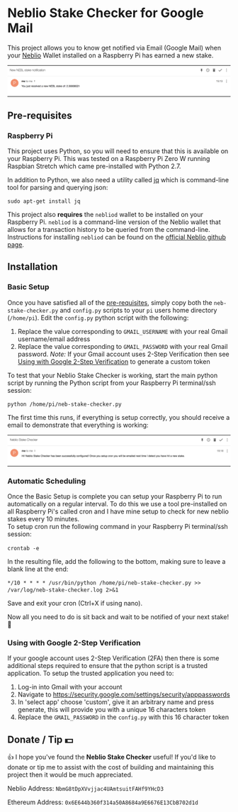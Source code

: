 
# Neblio Stake Checker for Google Mail

This project allows you to know get notified via Email (Google Mail) when your [Neblio](https://nebl.io) Wallet installed on a Raspberry Pi 
has earned a new stake.

<table width="60%" align="center" padding=0 margin=0>
    <tr>
        <td style="padding:0">
            <img src="https://github.com/mouserd/neblio-stake-checker-gmail/blob/master/assets/neblio-stake-checker-example-nofication.png" 
                title="Neblio Stake Checker" alt="Neblio Stake Checker" />
        </td>
    </tr>
</table>


## Pre-requisites

### Raspberry Pi
This project uses Python, so you will need to ensure that this is available on your Raspberry Pi.  This was 
tested on a Raspberry Pi Zero W running Raspbian Stretch which came pre-installed with Python 2.7.

In addition to Python, we also need a utility called [jq](https://stedolan.github.io/jq/) which is command-line tool for parsing and querying json:

```
sudo apt-get install jq
```

This project also **requires** the `nebliod` wallet to be installed on your Raspberry Pi.  `nebliod` is a command-line version of the Neblio 
wallet that allows for a transaction history to be queried from the command-line.  Instructions for installing `nebliod` can be found on the 
[official Neblio github page](https://github.com/NeblioTeam/NEBL-Pi/releases).

## Installation 

### Basic Setup

Once you have satisfied all of the [pre-requisites](#pre-requisites), simply copy both the `neb-stake-checker.py` and `config.py` scripts
to your `pi` users home directory (`/home/pi`).  Edit the `config.py` python script with the following:

1. Replace the value corresponding to `GMAIL_USERNAME` with your real Gmail username/email address
2. Replace the value corresponding to `GMAIL_PASSWORD` with your real Gmail password. *Note:* If your Gmail account uses 2-Step Verification
    then see [Using with Google 2-Step Verification](#using-with-google-2-step-verification) to generate a custom token

To test that your Neblio Stake Checker is working, start the main python script by running the Python script from your Raspberry Pi 
terminal/ssh session:

```
python /home/pi/neb-stake-checker.py
```

The first time this runs, if everything is setup correctly, you should receive a 
email to demonstrate that everything is working:

<table width="60%" align="center" padding=0 margin=0>
    <tr>
        <td style="padding:0">
            <img src="https://github.com/mouserd/neblio-stake-checker-gmail/blob/master/assets/neblio-stake-checker-setup-success.png" 
                title="Neblio Stake Checker" alt="Neblio Stake Checker" />
        </td>
    </tr>
</table>

### Automatic Scheduling

Once the Basic Setup is complete you can setup your Raspberry Pi to run automatically on a regular interval.  To do this we use a tool 
pre-installed on all Raspberry Pi's called cron and I have mine setup to check for new neblio stakes every 10 minutes.  
To setup cron run the following command in your Raspberry Pi terminal/ssh session:

```crontab -e```

In the resulting file, add the following to the bottom, making sure to leave a blank line at the end:
```
*/10 * * * * /usr/bin/python /home/pi/neb-stake-checker.py >> /var/log/neb-stake-checker.log 2>&1
```

Save and exit your cron (Ctrl+X if using nano).

Now all you need to do is sit back and wait to be notified of your next stake! :rocket:

### Using with Google 2-Step Verification

If your google account uses 2-Step Verification (2FA) then there is some additional steps required to ensure that the python script is
a trusted application.  To setup the trusted application you need to:

1. Log-in into Gmail with your account
2. Navigate to https://security.google.com/settings/security/apppasswords
3. In 'select app' choose 'custom', give it an arbitrary name and press generate, this will provide you with a unique 16 characters token
4. Replace the `GMAIL_PASSWORD` in the `config.py` with this 16 character token

## Donate / Tip :dollar:

:thumbsup: I hope you've found the **Neblio Stake Checker** useful!  If you'd like to donate or tip me to assist with the cost of building and maintaining 
this project then it would be much appreciated.

Neblio Address: ﻿`NbmG8tDpXVvjjac4UAmtsuitFAHf9YHcD3`

Ethereum Address: `0x6E644b360f314a50A8684a9E6676E13CbB702d1d` 

